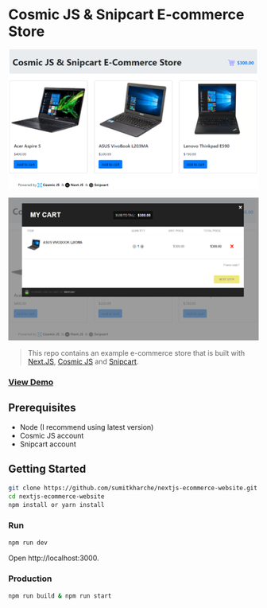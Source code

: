 # Cosmic JS & Snipcart E-commerce Store

![nextjs-ecommerce-website](public/e-commerce-website.png "The index page of the e-commerce store")

![nextjs-ecommerce-website](public/e-commerce-website-2.png "The cart window of the e-commerce store")

> This repo contains an example e-commerce store that is built with [Next.JS](https://nextjs.org/), [Cosmic JS](https://www.cosmicjs.com) and [Snipcart](https://snipcart.com/).

### [View Demo](https://nextjs-ecommerce-website.netlify.com/)

## Prerequisites
- Node (I recommend using latest version)
- Cosmic JS account
- Snipcart account

## Getting Started
``` bash
git clone https://github.com/sumitkharche/nextjs-ecommerce-website.git
cd nextjs-ecommerce-website
npm install or yarn install
```

### Run
``` bash
npm run dev
```
Open http://localhost:3000.

### Production
``` bash
npm run build & npm run start
```
